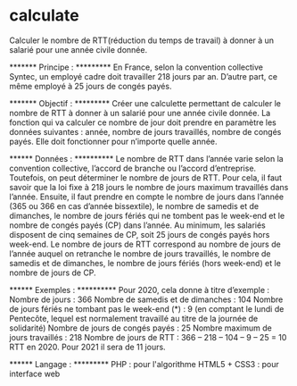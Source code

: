 # calculate
Calculer le nombre de RTT(réduction du temps de travail) à donner à un salarié pour une année civile donnée.

******* Principe : *********
En France, selon la convention collective Syntec, un employé cadre doit travailler 218 jours par an.
D’autre part, ce même employé à 25 jours de congés payés.

******* Objectif : *********
Créer une calculette permettant de calculer le nombre de RTT à donner à un salarié pour une année
civile donnée.
La fonction qui va calculer ce nombre de jour doit prendre en paramètre les données suivantes :
année, nombre de jours travaillés, nombre de congés payés. Elle doit fonctionner pour n’importe
quelle année.

****** Données :  **********
Le nombre de RTT dans l’année varie selon la convention collective, l’accord de branche ou l’accord
d’entreprise. Toutefois, on peut déterminer le nombre de jours de RTT. Pour cela, il faut savoir que
la loi fixe à 218 jours le nombre de jours maximum travaillés dans l’année. Ensuite, il faut prendre
en compte le nombre de jours dans l’année (365 ou 366 en cas d’année bissextile), le nombre de
samedis et de dimanches, le nombre de jours fériés qui ne tombent pas le week-end et le nombre
de congés payés (CP) dans l’année. Au minimum, les salariés disposent de cinq semaines de CP, soit
25 jours de congés payés hors week-end.
Le nombre de jours de RTT correspond au nombre de jours de l’année auquel on retranche le
nombre de jours travaillés, le nombre de samedis et de dimanches, le nombre de jours fériés (hors
week-end) et le nombre de jours de CP.

****** Exemples :  **********
Pour 2020, cela donne à titre d’exemple :
   Nombre de jours : 366
   Nombre de samedis et de dimanches : 104
   Nombre de jours fériés ne tombant pas le week-end (*) : 9
    (en comptant le lundi de Pentecôte, lequel est normalement travaillé au titre de la journée de
    solidarité)
   Nombre de jours de congés payés : 25
   Nombre maximum de jours travaillés : 218
   Nombre de jours de RTT : 366 – 218 – 104 – 9 – 25 = 10 RTT en 2020.
Pour 2021 il sera de 11 jours.

****** Langage : *********
PHP : pour l'algorithme
HTML5 + CSS3 : pour interface web
